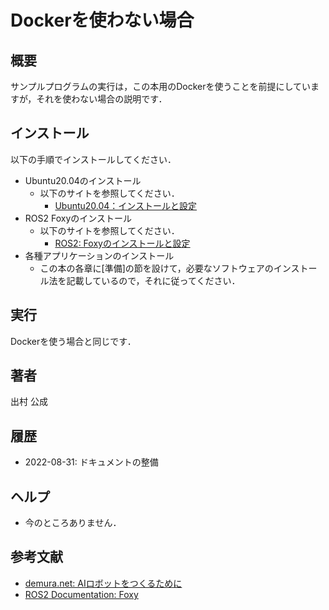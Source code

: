 # Dockerを使わない場合  
## 概要
サンプルプログラムの実行は，この本用のDockerを使うことを前提にしていますが，それを使わない場合の説明です．

## インストール
以下の手順でインストールしてください．
- Ubuntu20.04のインストール 
  - 以下のサイトを参照してください．
    - [Ubuntu20.04：インストールと設定](https://demura.net/misc/21950.html)
- ROS2 Foxyのインストール  
  - 以下のサイトを参照してください．
    - [ROS2: Foxyのインストールと設定](https://demura.net/education/lecture/20536.html)
- 各種アプリケーションのインストール
  - この本の各章に[準備]の節を設けて，必要なソフトウェアのインストール法を記載しているので，それに従ってください．

## 実行
Dockerを使う場合と同じです．

## 著者
出村 公成

## 履歴
- 2022-08-31: ドキュメントの整備


## ヘルプ
- 今のところありません．

## 参考文献
- [demura.net: AIロボットをつくるために](https://demura.net/)
- [ROS2 Documentation: Foxy](https://docs.ros.org/en/foxy/index.html)
